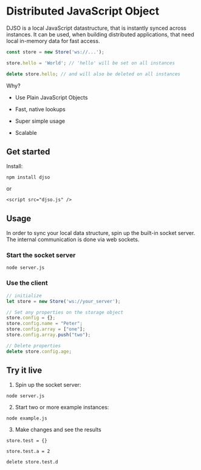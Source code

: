 # Distributed JavaScript Object

DJSO is a local JavaScript datastructure, that is instantly synced across instances.
It can be used, when building distributed applications, that need local in-memory data for fast access.

```javascript
const store = new Store('ws://...');

store.hello = 'World'; // 'hello' will be set on all instances

delete store.hello; // and will also be deleted on all instances
```

Why?

- Use Plain JavaScript Objects

- Fast, native lookups

- Super simple usage

- Scalable

  

## Get started

Install:

`npm install djso`

 or

 `<script src="djso.js" />`



## Usage

In order to sync your local data structure, spin up the built-in socket server. The internal communication is done via web sockets.

### Start the socket server

```shell
node server.js
```

### Use the client

```javascript
// initialize
let store = new Store('ws://your_server');

// Set any properties on the storage object
store.config = {};
store.config.name = "Peter";
store.config.array = ["one"];
store.config.array.push("two");

// Delete properties
delete store.config.age;

```





## Try it live

1. Spin up the socket server:

`node server.js`

2. Start two or more example instances:

`node example.js`

3. Make changes and see the results

`store.test = {}`

`store.test.a = 2`

`delete store.test.d`